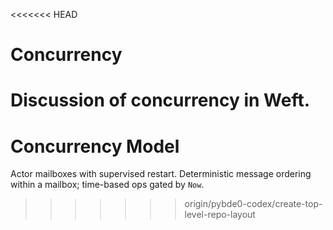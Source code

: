 <<<<<<< HEAD
# Concurrency

Discussion of concurrency in Weft.
=======
# Concurrency Model
Actor mailboxes with supervised restart. Deterministic message ordering within a mailbox; time-based ops gated by `Now`.
>>>>>>> origin/pybde0-codex/create-top-level-repo-layout
